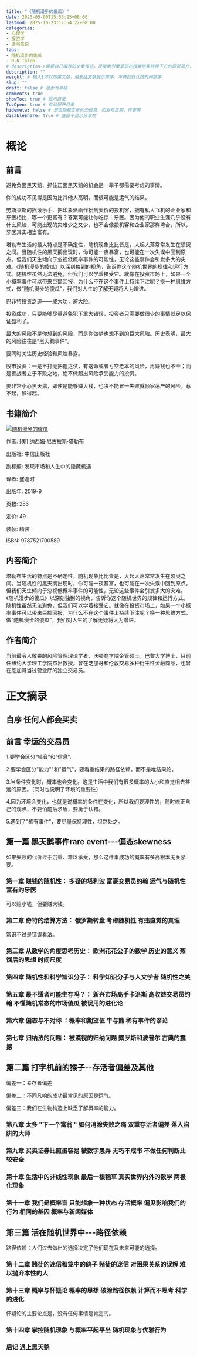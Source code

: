 ```yaml
---
title: "《随机漫步的傻瓜》"
date: 2023-05-06T15:55:25+08:00
lastmod: 2025-10-23T12:54:22+08:00
categories:
- 心理学
- 投资学
- 读书笔记
tags:
- 随机漫步的傻瓜
- N.N Taleb
# description->需要自己编写的文章描述，是搜索引擎呈现在搜索结果链接下方的网页简介，建议设置
description: ""
weight: # 输入1可以顶置文章，用来给文章展示排序，不填就默认按时间排序
slug: ""
draft: false # 是否为草稿
comments: true
showToc: true # 显示目录
TocOpen: true # 自动展开目录
hidemeta: false # 是否隐藏文章的元信息，如发布日期、作者等
disableShare: true # 底部不显示分享栏
---
```


# 概论

## 前言

避免负面黑天鹅、抓住正面黑天鹅的机会是一辈子都需要考虑的事情。

你的成功不见得是因为比其他人高明，而很可能是运气的结果。

劳斯莱斯的摇滚乐手、把印象派画作抬到天价的投机客，拥有私人飞机的企业家和牙医相比，哪一个更富有？答案可能让你吃惊：牙医。因为他的职业生涯几乎没有什么风险，可能出现的灾难少之又少，也不会像投机客和企业家那样垮台，所以，牙医其实相当富有。

塔勒布生活的最大特点是不确定性，随机现象比比皆是，大起大落常常发生在须臾之间。当随机性的黑天鹅出现时，你可能一夜暴富，也可能在一次失误中回到原点。但我们天生倾向于忽视低概率事件的可能性，无论这些事件会引发多大的灾难。《随机漫步的傻瓜》以深刻独到的视角，告诉你这个随机世界的规律和运行方式。随机性虽然无法避免，但我们可以学着接受它。就像在投资市场上，如果一个小概率事件可以带来巨额回报，为什么不在这个事件上持续下注呢？换一种思维方式，做“随机漫步的傻瓜”，我们对人生的了解无疑将大为增进。

巴菲特投资之道——成大功，避大险。

投资成功，只要能够尽量避免犯下重大错误，投资者只需要做很少的事情就足以保证盈利了。

最大的风险不是你想到的风险，而是你做梦也想不到的巨大风险。历史表明，最大的风险往往是“黑天鹅事件”。

要同时关注历史经验和风险暴露。

股市投资：一是不打无把握之仗，有送命或者亏空老本的风险，再赚钱也不干；而是善战者立于不败之地，绝不做超出风险承受能力的投资。

要非常小心黑天鹅，即使是能够赚大钱，也决不能冒一失败就倾家荡产的风险。惹不起，躲得起。

## 书籍简介

[![随机漫步的傻瓜](https://img3.doubanio.com/view/subject/s/public/s33488732.jpg "点击看大图")](https://img3.doubanio.com/view/subject/l/public/s33488732.jpg "随机漫步的傻瓜")

作者: [美] 纳西姆·尼古拉斯·塔勒布

出版社: 中信出版社

副标题: 发现市场和人生中的隐藏机遇

译者: 盛逢时

出版年: 2019-9

页数: 256

定价: 49

装帧: 精装

ISBN: 9787521700589

## 内容简介

塔勒布生活的特点是不确定性，随机现象比比皆是，大起大落常常发生在须臾之间。当随机性的黑天鹅出现时，你可能一夜暴富，也可能在一次失误中回到原点。但我们天生倾向于忽视低概率事件的可能性，无论这些事件会引发多大的灾难。《随机漫步的傻瓜》以深刻独到的视角，告诉你这个随机世界的规律和运行方式。随机性虽然无法避免，但我们可以学着接受它。就像在投资市场上，如果一个小概率事件可以带来巨额回报，为什么不在这个事件上持续下注呢？换一种思维方式，做“随机漫步的傻瓜”，我们对人生的了解无疑将大为增进。

## 作者简介

当前最令人敬畏的风险管理理论学者，沃顿商学院企管硕士，巴黎大学博士，目前任纽约大学理工学院杰出教授。曾在芝加哥和伦敦交易多种衍生性金融商品，也曾在芝加哥当过营业厅的独立交易员。

# 正文摘录

## 自序 任何人都会买卖 

## 前言 幸运的交易员

1.要学会区分“噪音”和“信息”。

2.要学会区分"能力""和"运气"，要看重结果的路径依赖，而不是唯结果论。

3.当条件变化时，概率也会变化。这是生活中我们有很多概率的大小和直觉相去甚远的原因。（同时也说明了环境的重要性）

4.因为环境会变化，也就是说概率的条件在变化，所以我们要理性的，随时修正自己的观点，不要怕前后矛盾，要勇于认错。

5.遇到了"稀有事件"，要尽量保持理性，坦然处之。

## 第一篇 黑天鹅事件rare event---偏态skewness

如果失败的代价过于沉重、难以承受，那么这件事成功的概率有多高根本无关紧要。

### 第一章 赚钱的随机性： 多疑的塔利波 富豪交易员约翰 运气与随机性 富有的牙医

可以赔小钱，但要赚大钱。

### 第二章 奇特的结算方法： 俄罗斯转盘 考虑随机性 有违直觉的真理

常识不过是错误看法。

### 第三章 从数学的角度思考历史： 欧洲花花公子的数学 历史的意义 蒸馏后的思想 时间尺度

### 第四章 随机性和科学知识分子： 科学知识分子与人文学者 随机性之美

### 第五章 最不适者可能生存吗？： 新兴市场高手卡洛斯 高收益交易员约翰 不懂随机常态的市场傻瓜 被误用的进化论

### 第六章 偏态与不对称 ：概率和期望值 牛与熊 稀有事件的谬论

### 第七章 归纳法的问题： 被漠视的归纳问题 索罗斯和波普尔 古典的震撼

## 第二篇 打字机前的猴子--存活者偏差及其他

偏差一：幸存者偏差

偏差二：不同凡响的成功最常见的原因是运气。

偏差三：我们在生物构造上缺乏了解概率的能力。

### 第八章 太多 "下一个富翁 " 如何消除失败之痛 双重存活者偏差 落入陷阱的大师

### 第九章 买卖证券比煎蛋容易 被数字愚弄 无巧不成书 不做任何判断比较安全

### 第十章 生活中的非线性现象 最后一根稻草 真实世界内外的数学 两极化现象

### 第十一章 我们是概率盲 只能想象一种状态 存活概率 偏见影响我们的行为 相同的基因 概率与新闻媒体

## 第三篇 活在随机世界中---路径依赖

路径依赖：人们过去做出的选择决定了他们现在及未来可能的选择。

### 第十二章 赌徒的迷信和笼中的鸽子 赌徒的迷信 对困果关系的误解 难以抛弃本性的人

### 第十三章 概率与怀疑论 概率的思想 破除路径依赖 计算而不思考 科学的进化

怀疑论的主要论点是，没有任何事情是肯定的。

### 第十四章 掌控随机现象 与概率平起平坐 随机现象与优雅行为

### 后记 遇上黑天鹅










